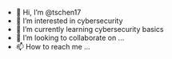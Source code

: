 - 👋 Hi, I’m @tschen17
- 👀 I’m interested in cybersecurity
- 🌱 I’m currently learning cybersecurity basics
- 💞️ I’m looking to collaborate on ...
- 📫 How to reach me ...

<!---
tschen17/tschen17 is a ✨ special ✨ repository because its `README.md` (this file) appears on your GitHub profile.
You can click the Preview link to take a look at your changes.
--->
